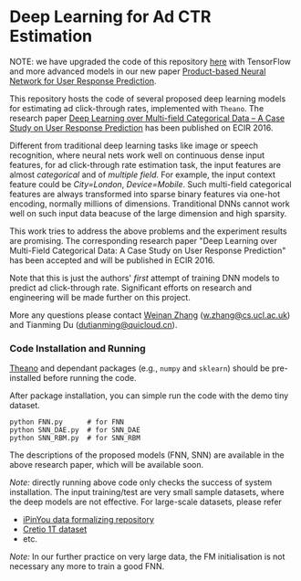 # Deep Learning for Ad CTR Estimation

NOTE: we have upgraded the code of this repository [here](https://github.com/Atomu2014/product-nets) with TensorFlow and more advanced models in our new paper [Product-based Neural Network for User Response Prediction](https://arxiv.org/abs/1611.00144).

This repository hosts the code of several proposed deep learning models for estimating ad click-through rates, implemented with `Theano`. The research paper [Deep Learning over Multi-field Categorical Data – A Case Study on User Response Prediction](http://www0.cs.ucl.ac.uk/staff/w.zhang/rtb-papers/deep-ctr.pdf) has been published on ECIR 2016.

Different from traditional deep learning tasks like image or speech recognition, where neural nets work well on continuous dense input features, for ad click-through rate estimation task, the input features are almost *categorical* and of *multiple field.* For example, the input context feature could be *City=London*, *Device=Mobile*. Such multi-field categorical features are always transformed into sparse binary features via one-hot encoding, normally millions of dimensions. Tranditional DNNs cannot work well on such input data beacuse of the large dimension and high sparsity.

This work tries to address the above problems and the experiment results are promising. The corresponding research paper "Deep Learning over Multi-Field Categorical Data: A Case Study on User Response Prediction" has been accepted and will be published in ECIR 2016.

Note that this is just the authors' *first* attempt of training DNN models to predict ad click-through rate. Significant efforts on research and engineering will be made further on this project.

More any questions please contact [Weinan Zhang](http://www0.cs.ucl.ac.uk/staff/w.zhang/) (w.zhang@cs.ucl.ac.uk) and Tianming Du (dutianming@quicloud.cn).

### Code Installation and Running

[Theano](http://deeplearning.net/software/theano/) and dependant packages (e.g., `numpy` and `sklearn`) should be pre-installed before running the code.

After package installation, you can simple run the code with the demo tiny dataset.
```
python FNN.py      # for FNN
python SNN_DAE.py  # for SNN_DAE
python SNN_RBM.py  # for SNN_RBM
```
The descriptions of the proposed models (FNN, SNN) are available in the above research paper, which will be available soon.

*Note:* directly running above code only checks the success of system installation. The input training/test are very small sample datasets, where the deep models are not effective. For large-scale datasets, please refer
* [iPinYou data formalizing repository](https://github.com/wnzhang/make-ipinyou-data)
* [Cretio 1T dataset](http://labs.criteo.com/downloads/download-terabyte-click-logs/)
* etc.

*Note:* In our further practice on very large data, the FM initialisation is not necessary any more to train a good FNN.

